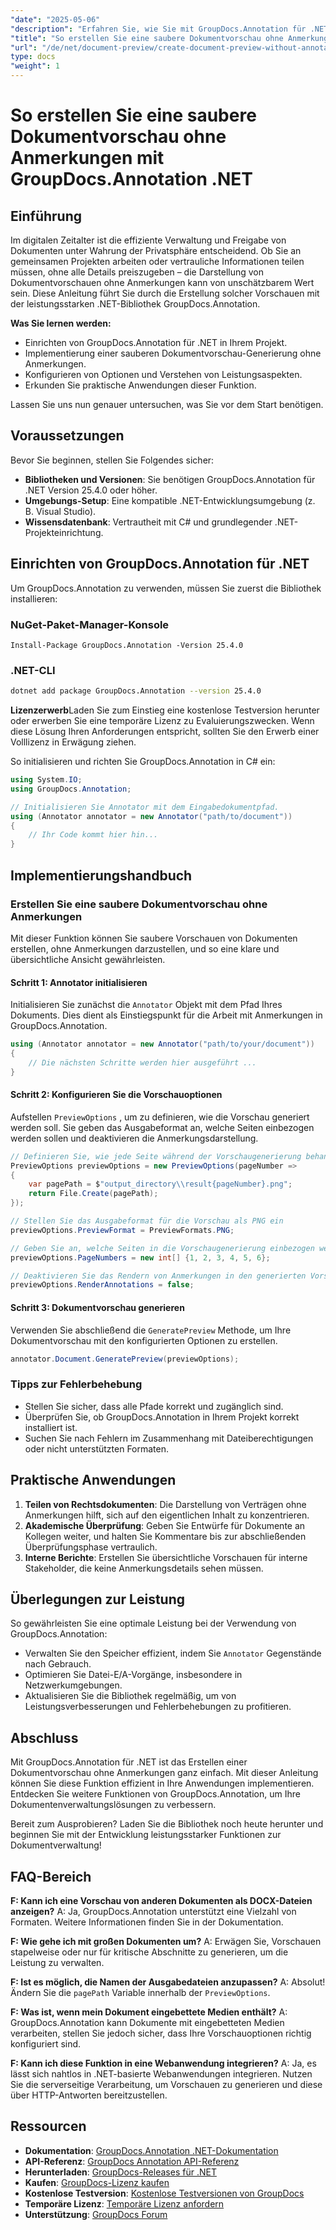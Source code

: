 ```yaml
---
"date": "2025-05-06"
"description": "Erfahren Sie, wie Sie mit GroupDocs.Annotation für .NET Dokumentvorschauen ohne Anmerkungen generieren und so Datenschutz und Übersichtlichkeit in Gemeinschaftsprojekten gewährleisten."
"title": "So erstellen Sie eine saubere Dokumentvorschau ohne Anmerkungen mit GroupDocs.Annotation .NET"
"url": "/de/net/document-preview/create-document-preview-without-annotations-groupdocs-dotnet/"
type: docs
"weight": 1
---
```


# So erstellen Sie eine saubere Dokumentvorschau ohne Anmerkungen mit GroupDocs.Annotation .NET

## Einführung

Im digitalen Zeitalter ist die effiziente Verwaltung und Freigabe von Dokumenten unter Wahrung der Privatsphäre entscheidend. Ob Sie an gemeinsamen Projekten arbeiten oder vertrauliche Informationen teilen müssen, ohne alle Details preiszugeben – die Darstellung von Dokumentvorschauen ohne Anmerkungen kann von unschätzbarem Wert sein. Diese Anleitung führt Sie durch die Erstellung solcher Vorschauen mit der leistungsstarken .NET-Bibliothek GroupDocs.Annotation.

**Was Sie lernen werden:**
- Einrichten von GroupDocs.Annotation für .NET in Ihrem Projekt.
- Implementierung einer sauberen Dokumentvorschau-Generierung ohne Anmerkungen.
- Konfigurieren von Optionen und Verstehen von Leistungsaspekten.
- Erkunden Sie praktische Anwendungen dieser Funktion.

Lassen Sie uns nun genauer untersuchen, was Sie vor dem Start benötigen.

## Voraussetzungen

Bevor Sie beginnen, stellen Sie Folgendes sicher:
- **Bibliotheken und Versionen**: Sie benötigen GroupDocs.Annotation für .NET Version 25.4.0 oder höher.
- **Umgebungs-Setup**: Eine kompatible .NET-Entwicklungsumgebung (z. B. Visual Studio).
- **Wissensdatenbank**: Vertrautheit mit C# und grundlegender .NET-Projekteinrichtung.

## Einrichten von GroupDocs.Annotation für .NET

Um GroupDocs.Annotation zu verwenden, müssen Sie zuerst die Bibliothek installieren:

### NuGet-Paket-Manager-Konsole
```shell
Install-Package GroupDocs.Annotation -Version 25.4.0
```

### .NET-CLI
```bash
dotnet add package GroupDocs.Annotation --version 25.4.0
```

**Lizenzerwerb**Laden Sie zum Einstieg eine kostenlose Testversion herunter oder erwerben Sie eine temporäre Lizenz zu Evaluierungszwecken. Wenn diese Lösung Ihren Anforderungen entspricht, sollten Sie den Erwerb einer Volllizenz in Erwägung ziehen.

So initialisieren und richten Sie GroupDocs.Annotation in C# ein:

```csharp
using System.IO;
using GroupDocs.Annotation;

// Initialisieren Sie Annotator mit dem Eingabedokumentpfad.
using (Annotator annotator = new Annotator("path/to/document"))
{
    // Ihr Code kommt hier hin...
}
```

## Implementierungshandbuch

### Erstellen Sie eine saubere Dokumentvorschau ohne Anmerkungen

Mit dieser Funktion können Sie saubere Vorschauen von Dokumenten erstellen, ohne Anmerkungen darzustellen, und so eine klare und übersichtliche Ansicht gewährleisten.

#### Schritt 1: Annotator initialisieren
Initialisieren Sie zunächst die `Annotator` Objekt mit dem Pfad Ihres Dokuments. Dies dient als Einstiegspunkt für die Arbeit mit Anmerkungen in GroupDocs.Annotation.

```csharp
using (Annotator annotator = new Annotator("path/to/your/document"))
{
    // Die nächsten Schritte werden hier ausgeführt ...
}
```

#### Schritt 2: Konfigurieren Sie die Vorschauoptionen

Aufstellen `PreviewOptions` , um zu definieren, wie die Vorschau generiert werden soll. Sie geben das Ausgabeformat an, welche Seiten einbezogen werden sollen und deaktivieren die Anmerkungsdarstellung.

```csharp
// Definieren Sie, wie jede Seite während der Vorschaugenerierung behandelt werden soll
PreviewOptions previewOptions = new PreviewOptions(pageNumber =>
{
    var pagePath = $"output_directory\\result{pageNumber}.png";
    return File.Create(pagePath);
});

// Stellen Sie das Ausgabeformat für die Vorschau als PNG ein
previewOptions.PreviewFormat = PreviewFormats.PNG;

// Geben Sie an, welche Seiten in die Vorschaugenerierung einbezogen werden sollen
previewOptions.PageNumbers = new int[] {1, 2, 3, 4, 5, 6};

// Deaktivieren Sie das Rendern von Anmerkungen in den generierten Vorschauen
previewOptions.RenderAnnotations = false;
```

#### Schritt 3: Dokumentvorschau generieren

Verwenden Sie abschließend die `GeneratePreview` Methode, um Ihre Dokumentvorschau mit den konfigurierten Optionen zu erstellen.

```csharp
annotator.Document.GeneratePreview(previewOptions);
```

### Tipps zur Fehlerbehebung
- Stellen Sie sicher, dass alle Pfade korrekt und zugänglich sind.
- Überprüfen Sie, ob GroupDocs.Annotation in Ihrem Projekt korrekt installiert ist.
- Suchen Sie nach Fehlern im Zusammenhang mit Dateiberechtigungen oder nicht unterstützten Formaten.

## Praktische Anwendungen

1. **Teilen von Rechtsdokumenten**: Die Darstellung von Verträgen ohne Anmerkungen hilft, sich auf den eigentlichen Inhalt zu konzentrieren.
2. **Akademische Überprüfung**: Geben Sie Entwürfe für Dokumente an Kollegen weiter, und halten Sie Kommentare bis zur abschließenden Überprüfungsphase vertraulich.
3. **Interne Berichte**: Erstellen Sie übersichtliche Vorschauen für interne Stakeholder, die keine Anmerkungsdetails sehen müssen.

## Überlegungen zur Leistung

So gewährleisten Sie eine optimale Leistung bei der Verwendung von GroupDocs.Annotation:
- Verwalten Sie den Speicher effizient, indem Sie `Annotator` Gegenstände nach Gebrauch.
- Optimieren Sie Datei-E/A-Vorgänge, insbesondere in Netzwerkumgebungen.
- Aktualisieren Sie die Bibliothek regelmäßig, um von Leistungsverbesserungen und Fehlerbehebungen zu profitieren.

## Abschluss

Mit GroupDocs.Annotation für .NET ist das Erstellen einer Dokumentvorschau ohne Anmerkungen ganz einfach. Mit dieser Anleitung können Sie diese Funktion effizient in Ihre Anwendungen implementieren. Entdecken Sie weitere Funktionen von GroupDocs.Annotation, um Ihre Dokumentenverwaltungslösungen zu verbessern.

Bereit zum Ausprobieren? Laden Sie die Bibliothek noch heute herunter und beginnen Sie mit der Entwicklung leistungsstarker Funktionen zur Dokumentverwaltung!

## FAQ-Bereich

**F: Kann ich eine Vorschau von anderen Dokumenten als DOCX-Dateien anzeigen?**
A: Ja, GroupDocs.Annotation unterstützt eine Vielzahl von Formaten. Weitere Informationen finden Sie in der Dokumentation.

**F: Wie gehe ich mit großen Dokumenten um?**
A: Erwägen Sie, Vorschauen stapelweise oder nur für kritische Abschnitte zu generieren, um die Leistung zu verwalten.

**F: Ist es möglich, die Namen der Ausgabedateien anzupassen?**
A: Absolut! Ändern Sie die `pagePath` Variable innerhalb der `PreviewOptions`.

**F: Was ist, wenn mein Dokument eingebettete Medien enthält?**
A: GroupDocs.Annotation kann Dokumente mit eingebetteten Medien verarbeiten, stellen Sie jedoch sicher, dass Ihre Vorschauoptionen richtig konfiguriert sind.

**F: Kann ich diese Funktion in eine Webanwendung integrieren?**
A: Ja, es lässt sich nahtlos in .NET-basierte Webanwendungen integrieren. Nutzen Sie die serverseitige Verarbeitung, um Vorschauen zu generieren und diese über HTTP-Antworten bereitzustellen.

## Ressourcen
- **Dokumentation**: [GroupDocs.Annotation .NET-Dokumentation](https://docs.groupdocs.com/annotation/net/)
- **API-Referenz**: [GroupDocs Annotation API-Referenz](https://reference.groupdocs.com/annotation/net/)
- **Herunterladen**: [GroupDocs-Releases für .NET](https://releases.groupdocs.com/annotation/net/)
- **Kaufen**: [GroupDocs-Lizenz kaufen](https://purchase.groupdocs.com/buy)
- **Kostenlose Testversion**: [Kostenlose Testversionen von GroupDocs](https://releases.groupdocs.com/annotation/net/)
- **Temporäre Lizenz**: [Temporäre Lizenz anfordern](https://purchase.groupdocs.com/temporary-license/)
- **Unterstützung**: [GroupDocs Forum](https://forum.groupdocs.com/c/annotation/)